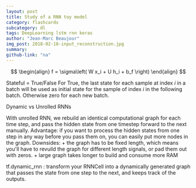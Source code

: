 ```yaml
---
layout: post
title: Study of a RNN toy model
category: flashcards
subcategory: dl
tags: DeepLearning lstm rnn keras
author: "Jean-Marc Beaujour"
img_post: 2018-02-18-input_reconstruction.jpg
summary: 
github-link: "na"
---
```


<script src="/js/plotly-latest.min.js"></script>

<script type="text/javascript"
   src="https://cdnjs.cloudflare.com/ajax/libs/mathjax/2.7.2/MathJax.js?config=TeX-AMS-MML_HTMLorMML">
</script>


$$
\begin{align}
f = \sigma\left( W x_i + U h_i + b_f \right)
\end{align}
$$

Stateful = True/False
For True, the last state for each sample at index *i* in a batch will be used as initial state for the sample of index *i* in the following batch. Otherwise zero for each new batch.

Dynamic vs Unrolled RNNs


With unrolled RNN, we rebuild an identical computational graph for each time step, and pass the hidden state from one timestep forward to the next manually.
Advantage: if you want to process the hidden states from one step in any way before you pass them on, you can easily put more nodes in the graph.
Downsides: + the graph has to be fixed length, which means you'll have to revuild the graph for different length signals, or pad them out with zeros.
            + large graph takes longer to build and consume more RAM


tf.dynamic_rnn : transform your RNNCell into a dynamically generated graph that passes the state from one step to the next, and keeps track of the outputs. 